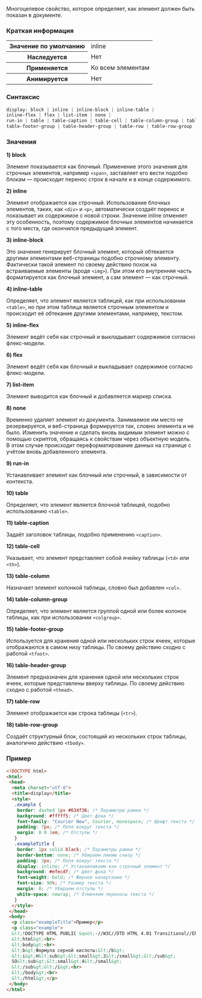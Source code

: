 Многоцелевое свойство, которое определяет, как элемент должен быть показан в документе.

### Краткая информация
<table>
	<tbody>
		<tr>
			<th>Значение по умолчанию </th>
			<td class="value">inline</td>
		</tr>
		<tr>
			<th>Наследуется</th>
			<td>Нет</td>
		</tr>
		<tr>
			<th>Применяется</th>
			<td>Ко всем элементам </td>
		</tr>
		<tr>
			<th>Анимируется</th>
			<td>Нет</td>
		</tr>
	</tbody>
</table>

### Синтаксис
```css
display: block | inline | inline-block | inline-table |
inline-flex | flex | list-item | none | 
run-in | table | table-caption | table-cell | table-column-group | table-column | 
table-footer-group | table-header-group | table-row | table-row-group
```

### Значения
__1) block__

Элемент показывается как блочный. Применение этого значения для строчных элементов, например `<span>`, заставляет его вести подобно блокам — происходит перенос строк в начале и в конце содержимого.

__2) inline__

Элемент отображается как строчный. Использование блочных элементов, таких, как `<div>` и `<p>`, автоматически создаёт перенос и показывает их содержимое с новой строки. Значение inline отменяет эту особенность, поэтому содержимое блочных элементов начинается с того места, где окончился предыдущий элемент.

__3) inline-block__

Это значение генерирует блочный элемент, который обтекается другими элементами веб-страницы подобно строчному элементу. Фактически такой элемент по своему действию похож на встраиваемые элементы (вроде `<img>`). При этом его внутренняя часть форматируется как блочный элемент, а сам элемент — как строчный.

__4) inline-table__

Определяет, что элемент является таблицей, как при использовании `<table>`, но при этом таблица является строчным элементом и происходит её обтекание другими элементами, например, текстом.

__5) inline-flex__

Элемент ведёт себя как строчный и выкладывает содержимое согласно флекс-модели.

__6) flex__

Элемент ведёт себя как блочный и выкладывает содержимое согласно флекс-модели.

__7) list-item__

Элемент выводится как блочный и добавляется маркер списка.

__8) none__

Временно удаляет элемент из документа. Занимаемое им место не резервируется, и веб-страница формируется так, словно элемента и не было. Изменить значение и сделать вновь видимым элемент можно с помощью скриптов, обращаясь к свойствам через объектную модель. В этом случае происходит переформатирование данных на странице с учётом вновь добавленного элемента.

__9) run-in__

Устанавливает элемент как блочный или строчный, в зависимости от контекста.

__10) table__

Определяет, что элемент является блочной таблицей, подобно использованию `<table>`.

__11) table-caption__

Задаёт заголовок таблицы, подобно применению `<caption>`.

__12) table-cell__

Указывает, что элемент представляет собой ячейку таблицы (`<td>` или `<th>`).

__13) table-column__

Назначает элемент колонкой таблицы, словно был добавлен `<col>`.

__14) table-column-group__

Определяет, что элемент является группой одной или более колонок таблицы, как при использовании `<colgroup>`.

__15) table-footer-group__

Используется для хранения одной или нескольких строк ячеек, которые отображаются в самом низу таблицы. По своему действию сходно с работой `<tfoot>`.

__16) table-header-group__

Элемент предназначен для хранения одной или нескольких строк ячеек, которые представлены вверху таблицы. По своему действию сходно с работой `<thead>`.

__17) table-row__

Элемент отображается как строка таблицы (`<tr>`).

__18) table-row-group__

Создаёт структурный блок, состоящий из нескольких строк таблицы, аналогично действию `<tbody>`.

### Пример
```html
<!DOCTYPE html>
<html>
 <head>
  <meta charset="utf-8">
  <title>display</title>
  <style>
   .example {
    border: dashed 1px #634f36; /* Параметры рамки */
    background: #fffff5; /* Цвет фона */
    font-family: "Courier New", Courier, monospace; /* Шрифт текста */
    padding: 7px; /* Поля вокруг текста */
    margin: 0 0 1em; /* Отступы */
   }
   .exampleTitle {
    border: 1px solid black; /* Параметры рамки */
    border-bottom: none; /* Убираем линию снизу */
    padding: 3px; /* Поля вокруг текста */
    display: inline; /* Устанавливаем как строчный элемент */
    background: #efecdf; /* Цвет фона */
    font-weight: bold; /* Жирное начертание */
    font-size: 90%; /* Размер текста */
    margin: 0; /* Убираем отступы */
    white-space: nowrap; /* Отменяем переносы текста */
   }
  </style>
 </head> 
 <body> 
  <p class="exampleTitle">Пример</p>
  <p class="example">
  &lt;!DOCTYPE HTML PUBLIC &quot;-//W3C//DTD HTML 4.01 Transitional//EN&quot;&gt;<br>
  &lt;html&gt;<br>
  &lt;body&gt;<br>
  &lt;b&gt;Формула серной кислоты:&lt;/b&gt;
  &lt;i&gt;H&lt;sub&gt;&lt;small&gt;2&lt;/small&gt;&lt;/sub&gt;
  SO&lt;sub&gt;&lt;small&gt;4&lt;/small&gt;
  &lt;/sub&gt;&lt;/i&gt;<br>
  &lt;/body&gt;<br>
  &lt;/html&gt;</p>
 </body>
</html>
```

